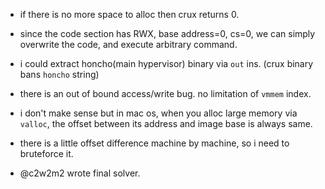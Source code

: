 - if there is no more space to alloc then crux returns 0.
- since the code section has RWX, base address=0, cs=0, we can simply overwrite the code, and execute arbitrary command.
- i could extract honcho(main hypervisor) binary via `out` ins. (crux binary bans `honcho` string)

- there is an out of bound access/write bug. no limitation of `vmmem` index.
- i don't make sense but in mac os, when you alloc large memory via `valloc`, the offset between its address and image base is always same.
- there is a little offset difference machine by machine, so i need to bruteforce it. 

- @c2w2m2 wrote final solver.
